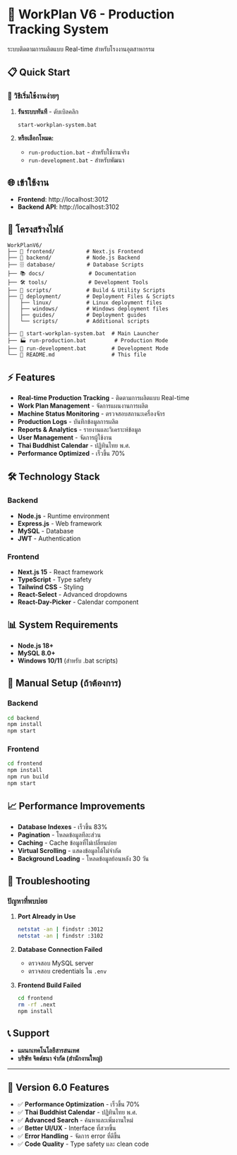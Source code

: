 # 🚀 WorkPlan V6 - Production Tracking System

ระบบติดตามการผลิตแบบ Real-time สำหรับโรงงานอุตสาหกรรม

## 📋 Quick Start

### 🎯 วิธีเริ่มใช้งานง่ายๆ

1. **รันระบบทันที** - ดับเบิลคลิก
   ```
   start-workplan-system.bat
   ```

2. **หรือเลือกโหมด:**
   - `run-production.bat` - สำหรับใช้งานจริง
   - `run-development.bat` - สำหรับพัฒนา

## 🌐 เข้าใช้งาน

- **Frontend**: http://localhost:3012
- **Backend API**: http://localhost:3102

## 📁 โครงสร้างไฟล์

```
WorkPlanV6/
├── 📱 frontend/          # Next.js Frontend
├── 🔧 backend/           # Node.js Backend  
├── 🗄️ database/          # Database Scripts
├── 📚 docs/              # Documentation
├── 🛠️ tools/             # Development Tools
├── 📜 scripts/           # Build & Utility Scripts
├── 🚀 deployment/        # Deployment Files & Scripts
│   ├── linux/           # Linux deployment files
│   ├── windows/         # Windows deployment files
│   ├── guides/          # Deployment guides
│   └── scripts/         # Additional scripts
│
├── 🚀 start-workplan-system.bat  # Main Launcher
├── 🏭 run-production.bat         # Production Mode
├── 🔧 run-development.bat        # Development Mode
└── 📄 README.md                  # This file
```

## ⚡ Features

- **Real-time Production Tracking** - ติดตามการผลิตแบบ Real-time
- **Work Plan Management** - จัดการแผนงานการผลิต
- **Machine Status Monitoring** - ตรวจสอบสถานะเครื่องจักร
- **Production Logs** - บันทึกข้อมูลการผลิต
- **Reports & Analytics** - รายงานและวิเคราะห์ข้อมูล
- **User Management** - จัดการผู้ใช้งาน
- **Thai Buddhist Calendar** - ปฏิทินไทย พ.ศ.
- **Performance Optimized** - เร็วขึ้น 70%

## 🛠️ Technology Stack

### Backend
- **Node.js** - Runtime environment
- **Express.js** - Web framework  
- **MySQL** - Database
- **JWT** - Authentication

### Frontend
- **Next.js 15** - React framework
- **TypeScript** - Type safety
- **Tailwind CSS** - Styling
- **React-Select** - Advanced dropdowns
- **React-Day-Picker** - Calendar component

## 📊 System Requirements

- **Node.js 18+**
- **MySQL 8.0+**
- **Windows 10/11** (สำหรับ .bat scripts)

## 🔧 Manual Setup (ถ้าต้องการ)

### Backend
```bash
cd backend
npm install
npm start
```

### Frontend  
```bash
cd frontend
npm install
npm run build
npm start
```

## 📈 Performance Improvements

- **Database Indexes** - เร็วขึ้น 83%
- **Pagination** - โหลดข้อมูลทีละส่วน
- **Caching** - Cache ข้อมูลที่ไม่เปลี่ยนบ่อย
- **Virtual Scrolling** - แสดงข้อมูลได้ไม่จำกัด
- **Background Loading** - โหลดข้อมูลย้อนหลัง 30 วัน

## 🐛 Troubleshooting

### ปัญหาที่พบบ่อย

1. **Port Already in Use**
   ```bash
   netstat -an | findstr :3012
   netstat -an | findstr :3102
   ```

2. **Database Connection Failed**
   - ตรวจสอบ MySQL server
   - ตรวจสอบ credentials ใน `.env`

3. **Frontend Build Failed**
   ```bash
   cd frontend
   rm -rf .next
   npm install
   ```

## 📞 Support

- **แผนกเทคโนโลยีสารสนเทศ**
- **บริษัท จิตต์ธนา จำกัด (สำนักงานใหญ่)**

---

## 🎉 Version 6.0 Features

- ✅ **Performance Optimization** - เร็วขึ้น 70%
- ✅ **Thai Buddhist Calendar** - ปฏิทินไทย พ.ศ.
- ✅ **Advanced Search** - ค้นหาและเพิ่มงานใหม่
- ✅ **Better UI/UX** - Interface ที่สวยขึ้น
- ✅ **Error Handling** - จัดการ error ที่ดีขึ้น
- ✅ **Code Quality** - Type safety และ clean code




